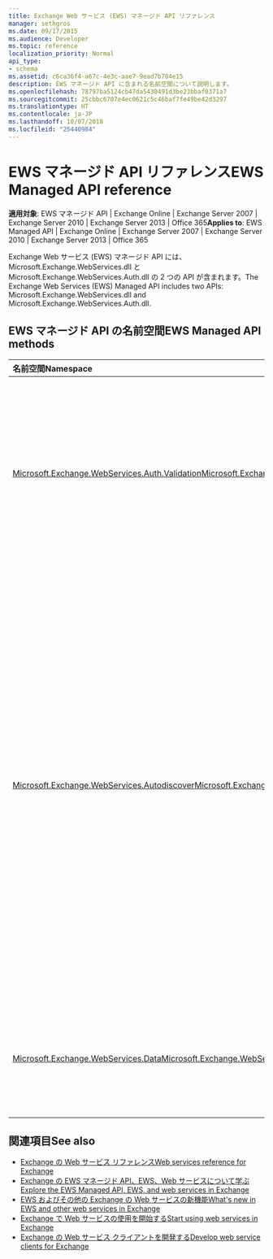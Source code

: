 ```yaml
---
title: Exchange Web サービス (EWS) マネージド API リファレンス
manager: sethgros
ms.date: 09/17/2015
ms.audience: Developer
ms.topic: reference
localization_priority: Normal
api_type:
- schema
ms.assetid: c6ca36f4-a67c-4e3c-aae7-9ead7b704e15
description: EWS マネージド API に含まれる名前空間について説明します。
ms.openlocfilehash: 78797ba5124cb47da5430491d3be23bbaf0371a7
ms.sourcegitcommit: 25cbbc6707e4ec0621c5c46baf7fe49be42d3297
ms.translationtype: HT
ms.contentlocale: ja-JP
ms.lasthandoff: 10/07/2018
ms.locfileid: "25440984"
---
```

# <a name="ews-managed-api-reference"></a><span data-ttu-id="e9a0c-103">EWS マネージド API リファレンス</span><span class="sxs-lookup"><span data-stu-id="e9a0c-103">EWS Managed API reference</span></span>

<span data-ttu-id="e9a0c-104">**適用対象**: EWS マネージド API | Exchange Online | Exchange Server 2007 | Exchange Server 2010 | Exchange Server 2013 | Office 365</span><span class="sxs-lookup"><span data-stu-id="e9a0c-104">**Applies to**: EWS Managed API | Exchange Online | Exchange Server 2007 | Exchange Server 2010 | Exchange Server 2013 | Office 365</span></span>

<span data-ttu-id="e9a0c-105">Exchange Web サービス (EWS) マネージド API には、Microsoft.Exchange.WebServices.dll と Microsoft.Exchange.WebServices.Auth.dll の 2 つの API が含まれます。</span><span class="sxs-lookup"><span data-stu-id="e9a0c-105">The Exchange Web Services (EWS) Managed API includes two APIs: Microsoft.Exchange.WebServices.dll and Microsoft.Exchange.WebServices.Auth.dll.</span></span>

## <a name="ews-managed-api-namespaces"></a><span data-ttu-id="e9a0c-106">EWS マネージド API の名前空間</span><span class="sxs-lookup"><span data-stu-id="e9a0c-106">EWS Managed API methods</span></span>

|<span data-ttu-id="e9a0c-107">名前空間</span><span class="sxs-lookup"><span data-stu-id="e9a0c-107">Namespace</span></span> |<span data-ttu-id="e9a0c-108">説明</span><span class="sxs-lookup"><span data-stu-id="e9a0c-108">Description</span></span> |
|:---------|:-----------|
|[<span data-ttu-id="e9a0c-109">Microsoft.Exchange.WebServices.Auth.Validation</span><span class="sxs-lookup"><span data-stu-id="e9a0c-109">Microsoft.Exchange.WebServices.Auth.Validation</span></span>](https://docs.microsoft.com/dotnet/api/microsoft.exchange.webservices.auth.validation?view=exchange-ews-api) |<span data-ttu-id="e9a0c-110">Exchange サーバーから送信されたユーザー ID のトークンの検証に使用されるタイプとメソッドが含まれています。</span><span class="sxs-lookup"><span data-stu-id="e9a0c-110">Contains types and methods that are used to validate user identity tokens sent from an Exchange server.</span></span> <span data-ttu-id="e9a0c-111">Microsoft.Exchange.WebServices.Auth.Validation 名前空間は、Exchange Online および Exchange Server 2013 以降のバージョンの Exchange を対象とするクライアントに適用されます。</span><span class="sxs-lookup"><span data-stu-id="e9a0c-111">The Microsoft.Exchange.WebServices.Auth.Validation namespace is applicable to clients that target Exchange Online and versions of Exchange starting with Exchange Server 2013.</span></span> <span data-ttu-id="e9a0c-112">この名前空間は、Microsoft.Exchange.WebServices.Auth.dll API に含まれています。</span><span class="sxs-lookup"><span data-stu-id="e9a0c-112">This namespace is included in the Microsoft.Exchange.WebServices.Auth.dll API.</span></span>|
|[<span data-ttu-id="e9a0c-113">Microsoft.Exchange.WebServices.Autodiscover</span><span class="sxs-lookup"><span data-stu-id="e9a0c-113">Microsoft.Exchange.WebServices.Autodiscover</span></span>](https://docs.microsoft.com/dotnet/api/microsoft.exchange.webservices.autodiscover?view=exchange-ews-api)|<span data-ttu-id="e9a0c-114">Exchange Server によってホストされる自動検出サービスとの通信に使用されるタイプが含まれています。</span><span class="sxs-lookup"><span data-stu-id="e9a0c-114">Contains types that are used to communicate with the Autodiscover service that is hosted by an Exchange Server.</span></span> <span data-ttu-id="e9a0c-115">Active Directory Domain Services (AD DS) でサービス接続ポイント オブジェクトを検索する際にも、この名前空間を使用します。</span><span class="sxs-lookup"><span data-stu-id="e9a0c-115">This namespace is also used to look up service connection point objects in Active Directory Doman Services (AD DS).</span></span> <span data-ttu-id="e9a0c-116">自動検出サービスは EWS クライアントに構成情報を提供します。</span><span class="sxs-lookup"><span data-stu-id="e9a0c-116">The Autodiscover services provide configuration information to EWS clients.</span></span> <span data-ttu-id="e9a0c-117">これにより、クライアントは該当するサービスの URL を対象にすることができます。</span><span class="sxs-lookup"><span data-stu-id="e9a0c-117">This enables the clients to target the appropriate service URL.</span></span><br/><br/><span data-ttu-id="e9a0c-118">クライアントがドメインに結合されている場合、あるいは Exchange Server 2010 で導入された SOAP 自動検出エンドポイントである場合は、この名前空間の機能を活用して、Microsoft Exchange Server 2007 で導入された POX 自動検出サービスを適用対象とし、サービス接続ポイント オブジェクトの検索を行うことができます。</span><span class="sxs-lookup"><span data-stu-id="e9a0c-118">The namespace functionality can be used to target the POX Autodiscover service introduced in Microsoft Exchange Server 2007, the service connection point object lookup if the client is domain joined, or the SOAP Autodiscover endpoint introduced in Exchange Server 2010.</span></span> <span data-ttu-id="e9a0c-119">この名前空間の主なタイプは [AutodiscoverService クラス](https://docs.microsoft.com/dotnet/api/microsoft.exchange.webservices.autodiscover.autodiscoverservice?view=exchange-ews-api)になります。</span><span class="sxs-lookup"><span data-stu-id="e9a0c-119">The main type in this namespace is the [AutodiscoverService class](https://docs.microsoft.com/dotnet/api/microsoft.exchange.webservices.autodiscover.autodiscoverservice?view=exchange-ews-api).</span></span> <span data-ttu-id="e9a0c-120">この名前空間は、Microsoft.Exchange.WebServices.dll API に含まれています。</span><span class="sxs-lookup"><span data-stu-id="e9a0c-120">This namespace is included in the Microsoft.Exchange.WebServices.dll API.</span></span>|
|[<span data-ttu-id="e9a0c-121">Microsoft.Exchange.WebServices.Data</span><span class="sxs-lookup"><span data-stu-id="e9a0c-121">Microsoft.Exchange.WebServices.Data</span></span>](https://docs.microsoft.com/dotnet/api/microsoft.exchange.webservices.data?view=exchange-ews-api)| <span data-ttu-id="e9a0c-122">EWS による Exchange サーバーとの通信に使用するタイプが含まれています。</span><span class="sxs-lookup"><span data-stu-id="e9a0c-122">Contains types that are used to communicate with an Exchange server by means of EWS.</span></span> <span data-ttu-id="e9a0c-123">この名前空間にはEWS マネージド API の中心的な機能が備わっています。</span><span class="sxs-lookup"><span data-stu-id="e9a0c-123">This namespace provides the core EWS Managed API functionality.</span></span> <span data-ttu-id="e9a0c-124">この名前空間の主なタイプは [ExchangeService クラス](https://docs.microsoft.com/dotnet/api/microsoft.exchange.webservices.data.exchangeservice?view=exchange-ews-api)になります。</span><span class="sxs-lookup"><span data-stu-id="e9a0c-124">The main type in this namespace is the [ExchangeService class](https://docs.microsoft.com/dotnet/api/microsoft.exchange.webservices.data.exchangeservice?view=exchange-ews-api).</span></span>|

## <a name="see-also"></a><span data-ttu-id="e9a0c-125">関連項目</span><span class="sxs-lookup"><span data-stu-id="e9a0c-125">See also</span></span>

- [<span data-ttu-id="e9a0c-126">Exchange の Web サービス リファレンス</span><span class="sxs-lookup"><span data-stu-id="e9a0c-126">Web services reference for Exchange</span></span>](web-services-reference-for-exchange.md)
- [<span data-ttu-id="e9a0c-127">Exchange の EWS マネージド API、EWS、Web サービスについて学ぶ</span><span class="sxs-lookup"><span data-stu-id="e9a0c-127">Explore the EWS Managed API, EWS, and web services in Exchange</span></span>](../exchange-web-services/explore-the-ews-managed-api-ews-and-web-services-in-exchange.md)
- [<span data-ttu-id="e9a0c-128">EWS およびその他の Exchange の Web サービスの新機能</span><span class="sxs-lookup"><span data-stu-id="e9a0c-128">What's new in EWS and other web services in Exchange</span></span>](../exchange-web-services/whats-new-in-ews-and-other-web-services-in-exchange.md)
- [<span data-ttu-id="e9a0c-129">Exchange で Web サービスの使用を開始する</span><span class="sxs-lookup"><span data-stu-id="e9a0c-129">Start using web services in Exchange</span></span>](../exchange-web-services/start-using-web-services-in-exchange.md)
- [<span data-ttu-id="e9a0c-130">Exchange の Web サービス クライアントを開発する</span><span class="sxs-lookup"><span data-stu-id="e9a0c-130">Develop web service clients for Exchange</span></span>](../exchange-web-services/develop-web-service-clients-for-exchange.md)

